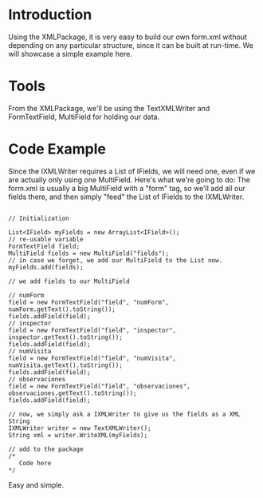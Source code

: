# Introduction #

Using the XMLPackage, it is very easy to build our own form.xml without depending on any particular structure, since it can be built at run-time. We will showcase a simple example here.

# Tools #
From the XMLPackage, we'll be using the TextXMLWriter and FormTextField, MultiField for holding our data.


# Code Example #

Since the IXMLWriter requires a List of IFields, we will need one, even if we are actually only using one MultiField. Here's what we're going to do: The form.xml is usually a big MultiField with a "form" tag, so we'll add all our fields there, and then simply "feed" the List of IFields to the IXMLWriter.

```

// Initialization

List<IField> myFields = new ArrayList<IField>();
// re-usable variable
FormTextField field;
MultiField fields = new MultiField("fields");
// in case we forget, we add our MultiField to the List now.
myFields.add(fields);

// we add fields to our MultiField

// numForm
field = new FormTextField("field", "numForm", numForm.getText().toString());
fields.addField(field);
// inspector
field = new FormTextField("field", "inspector", inspector.getText().toString());
fields.addField(field);
// numVisita
field = new FormTextField("field", "numVisita", numVisita.getText().toString());
fields.addField(field);
// observaciones
field = new FormTextField("field", "observaciones", observaciones.getText().toString());
fields.addField(field);

// now, we simply ask a IXMLWriter to give us the fields as a XML String
IXMLWriter writer = new TextXMLWriter();
String xml = writer.WriteXML(myFields);

// add to the package
/*
   Code here
*/

```

Easy and simple.